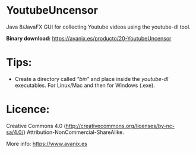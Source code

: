 # **YoutubeUncensor**
Java 8/JavaFX GUI for collecting Youtube videos using the youtube-dl tool.

**Binary download:** https://avanix.es/producto/20-YoutubeUncensor

# **Tips:**

 - Create a directory called *"bin"* and place inside the *youtube-dl* executables. For Linux/Mac and then for Windows (.exe).

# **Licence:**

Creative Commons 4.0 (http://creativecommons.org/licenses/by-nc-sa/4.0/) Attribution-NonCommercial-ShareAlike.

More info: https://www.avanix.es
